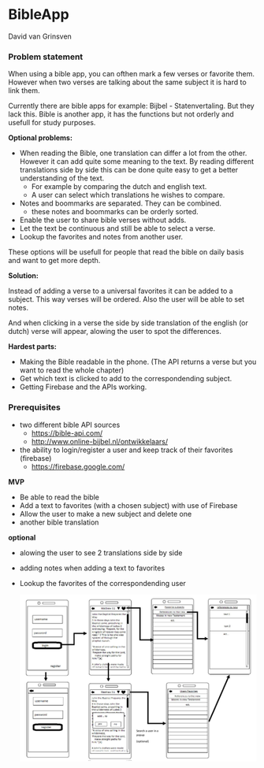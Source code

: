 # BibleApp
David van Grinsven

### Problem statement
When using a bible app, you can ofthen mark a few verses or favorite them.
However when two verses are talking about the same subject it is hard to link them.

Currently there are bible apps for example: Bijbel - Statenvertaling.
But they lack this.
Bible is another app, it has the functions but not orderly and usefull for study purposes.

__Optional problems:__

* When reading the Bible, one translation can differ a lot from the other. However it can add quite some meaning to the text.
By reading different translations side by side this can be done quite easy to get a better understanding of the text. 
  * For example by comparing the dutch and english text.
  * A user can select which translations he wishes to compare.
* Notes and boommarks are separated. They can be combined.
  * these notes and boommarks can be orderly sorted.
* Enable the user to share bible verses without adds.
* Let the text be continuous and still be able to select a verse.
* Lookup the favorites and notes from another user.

These options will be usefull for people that read the bible on daily basis and want to get more depth.

__Solution:__

Instead of adding a verse to a universal favorites it can be added to a subject. This way verses will be ordered.
Also the user will be able to set notes.

And when clicking in a verse the side by side translation of the english (or dutch) verse will appear, alowing the user to spot the differences.

__Hardest parts:__
* Making the Bible readable in the phone. (The API returns a verse but you want to read the whole chapter)
* Get which text is clicked to add to the correspondending subject.
* Getting Firebase and the APIs working.


### Prerequisites
* two different bible API sources
  * https://bible-api.com/
  * http://www.online-bijbel.nl/ontwikkelaars/
* the ability to login/register a user and keep track of their favorites (firebase)
  * https://firebase.google.com/
  

__MVP__
* Be able to read the bible
* Add a text to favorites (with a chosen subject) with use of Firebase
* Allow the user to make a new subject and delete one
* another bible translation


__optional__ 
* alowing the user to see 2 translations side by side
* adding notes when adding a text to favorites
* Lookup the favorites of the correspondending user


  ![draft](/doc/draft.jpg)

